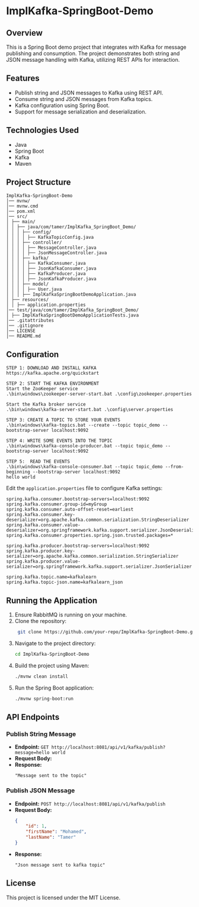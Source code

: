 # ImplKafka-SpringBoot-Demo

## Overview
This is a Spring Boot demo project that integrates with Kafka for message publishing and consumption. The project demonstrates both string and JSON message handling with Kafka, utilizing REST APIs for interaction.

## Features
- Publish string and JSON messages to Kafka using REST API.
- Consume string and JSON messages from Kafka topics.
- Kafka configuration using Spring Boot.
- Support for message serialization and deserialization.

## Technologies Used
- Java
- Spring Boot
- Kafka
- Maven

## Project Structure
```
ImplKafka-SpringBoot-Demo
│── mvnw/
│── mvnw.cmd
│── pom.xml
│── src/
│ ├── main/
│ │ ├── java/com/tamer/ImplKafka_SpringBoot_Demo/
│ │ │ ├── config/
│ │ │ │ ├── KafkaTopicConfig.java
│ │ │ ├── controller/
│ │ │ │ ├── MessageController.java
│ │ │ │ ├── JsonMessageController.java
│ │ │ ├── kafka/
│ │ │ │ ├── KafkaConsumer.java
│ │ │ │ ├── JsonKafkaConsumer.java
│ │ │ │ ├── KafkaProducer.java
│ │ │ │ ├── JsonKafkaProducer.java
│ │ │ ├── model/
│ │ │ │ ├── User.java
│ │ │ ├── ImplKafkaSpringBootDemoApplication.java
│ ├── resources/
│ │ ├── application.properties
│── test/java/com/tamer/ImplKafka_SpringBoot_Demo/
│ ├── ImplKafkaSpringBootDemoApplicationTests.java
│── .gitattributes
│── .gitignore
│── LICENSE
│── README.md
```


## Configuration

```
STEP 1: DOWNLOAD AND INSTALL KAFKA
https://kafka.apache.org/quickstart

STEP 2: START THE KAFKA ENVIRONMENT
Start the ZooKeeper service
.\bin\windows\zookeeper-server-start.bat .\config\zookeeper.properties

Start the Kafka broker service
.\bin\windows\kafka-server-start.bat .\config\server.properties

STEP 3: CREATE A TOPIC TO STORE YOUR EVENTS
.\bin\windows\kafka-topics.bat --create --topic topic_demo --bootstrap-server localhost:9092

STEP 4: WRITE SOME EVENTS INTO THE TOPIC
.\bin\windows\kafka-console-producer.bat --topic topic_demo --bootstrap-server localhost:9092

STEP 5:  READ THE EVENTS
.\bin\windows\kafka-console-consumer.bat --topic topic_demo --from-beginning --bootstrap-server localhost:9092
hello world
```

Edit the `application.properties` file to configure Kafka settings:

```properties
spring.kafka.consumer.bootstrap-servers=localhost:9092
spring.kafka.consumer.group-id=myGroup
spring.kafka.consumer.auto-offset-reset=earliest
spring.kafka.consumer.key-deserializer=org.apache.kafka.common.serialization.StringDeserializer
spring.kafka.consumer.value-deserializer=org.springframework.kafka.support.serializer.JsonDeserializer
spring.kafka.consumer.properties.spring.json.trusted.packages=*

spring.kafka.producer.bootstrap-servers=localhost:9092
spring.kafka.producer.key-serializer=org.apache.kafka.common.serialization.StringSerializer
spring.kafka.producer.value-serializer=org.springframework.kafka.support.serializer.JsonSerializer

spring.kafka.topic.name=kafkalearn
spring.kafka.topic-json.name=kafkalearn_json
```

## Running the Application
1. Ensure RabbitMQ is running on your machine.
2. Clone the repository:
   ```sh
    git clone https://github.com/your-repo/ImplKafka-SpringBoot-Demo.git
   ```
3. Navigate to the project directory:
   ```sh
   cd ImplKafka-SpringBoot-Demo
   ```
4. Build the project using Maven:
   ```sh
   ./mvnw clean install
   ```
5. Run the Spring Boot application:
   ```sh
   ./mvnw spring-boot:run
   ```

## API Endpoints
### Publish String Message
- **Endpoint:** `GET http://localhost:8081/api/v1/kafka/publish?message=hello world`
- **Request Body:**
- **Response:**
  ```
  "Message sent to the topic"
  ```

### Publish JSON Message
- **Endpoint:** `POST http://localhost:8081/api/v1/kafka/publish`
- **Request Body:**
  ```json
  {
      "id": 1,
      "firstName": "Mohamed",
      "lastName": "Tamer"
  }
  ```
- **Response:**
  ```
  "Json message sent to kafka topic"
  ```

## License
This project is licensed under the MIT License.
